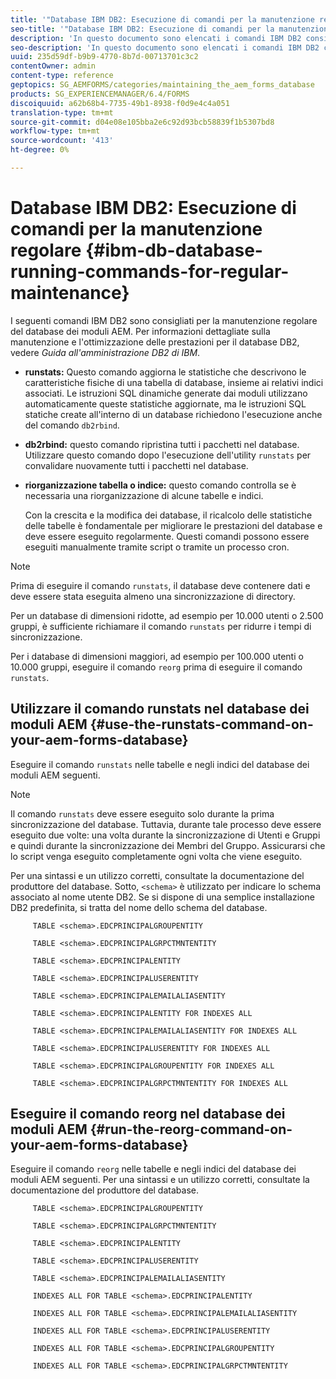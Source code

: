 ```yaml
---
title: '"Database IBM DB2: Esecuzione di comandi per la manutenzione regolare"'
seo-title: '"Database IBM DB2: Esecuzione di comandi per la manutenzione regolare"'
description: 'In questo documento sono elencati i comandi IBM DB2 consigliati per la manutenzione regolare del database dei moduli AEM. '
seo-description: 'In questo documento sono elencati i comandi IBM DB2 consigliati per la manutenzione regolare del database dei moduli AEM. '
uuid: 235d59df-b9b9-4770-8b7d-00713701c3c2
contentOwner: admin
content-type: reference
geptopics: SG_AEMFORMS/categories/maintaining_the_aem_forms_database
products: SG_EXPERIENCEMANAGER/6.4/FORMS
discoiquuid: a62b68b4-7735-49b1-8938-f0d9e4c4a051
translation-type: tm+mt
source-git-commit: d04e08e105bba2e6c92d93bcb58839f1b5307bd8
workflow-type: tm+mt
source-wordcount: '413'
ht-degree: 0%

---
```



# Database IBM DB2: Esecuzione di comandi per la manutenzione regolare {#ibm-db-database-running-commands-for-regular-maintenance}

I seguenti comandi IBM DB2 sono consigliati per la manutenzione regolare del database dei moduli AEM. Per informazioni dettagliate sulla manutenzione e l&#39;ottimizzazione delle prestazioni per il database DB2, vedere *Guida all&#39;amministrazione DB2 di IBM*.

* **runstats:** Questo comando aggiorna le statistiche che descrivono le caratteristiche fisiche di una tabella di database, insieme ai relativi indici associati. Le istruzioni SQL dinamiche generate dai moduli utilizzano automaticamente queste statistiche aggiornate, ma le istruzioni SQL statiche create all&#39;interno di un database richiedono l&#39;esecuzione anche del comando `db2rbind`.
* **db2rbind:** questo comando ripristina tutti i pacchetti nel database. Utilizzare questo comando dopo l&#39;esecuzione dell&#39;utility `runstats` per convalidare nuovamente tutti i pacchetti nel database.
* **riorganizzazione tabella o indice:** questo comando controlla se è necessaria una riorganizzazione di alcune tabelle e indici.

   Con la crescita e la modifica dei database, il ricalcolo delle statistiche delle tabelle è fondamentale per migliorare le prestazioni del database e deve essere eseguito regolarmente. Questi comandi possono essere eseguiti manualmente tramite script o tramite un processo cron.

>[!NOTE]
>
>Prima di eseguire il comando `runstats`, il database deve contenere dati e deve essere stata eseguita almeno una sincronizzazione di directory.

Per un database di dimensioni ridotte, ad esempio per 10.000 utenti o 2.500 gruppi, è sufficiente richiamare il comando `runstats` per ridurre i tempi di sincronizzazione.

Per i database di dimensioni maggiori, ad esempio per 100.000 utenti o 10.000 gruppi, eseguire il comando `reorg` prima di eseguire il comando `runstats`.

## Utilizzare il comando runstats nel database dei moduli AEM {#use-the-runstats-command-on-your-aem-forms-database}

Eseguire il comando `runstats` nelle tabelle e negli indici del database dei moduli AEM seguenti.

>[!NOTE]
>
>Il comando `runstats` deve essere eseguito solo durante la prima sincronizzazione del database. Tuttavia, durante tale processo deve essere eseguito due volte: una volta durante la sincronizzazione di Utenti e Gruppi e quindi durante la sincronizzazione dei Membri del Gruppo. Assicurarsi che lo script venga eseguito completamente ogni volta che viene eseguito.

Per una sintassi e un utilizzo corretti, consultate la documentazione del produttore del database. Sotto, `<schema>` è utilizzato per indicare lo schema associato al nome utente DB2. Se si dispone di una semplice installazione DB2 predefinita, si tratta del nome dello schema del database.

```as3
     TABLE <schema>.EDCPRINCIPALGROUPENTITY 
  
     TABLE <schema>.EDCPRINCIPALGRPCTMNTENTITY 
  
     TABLE <schema>.EDCPRINCIPALENTITY 
  
     TABLE <schema>.EDCPRINCIPALUSERENTITY 
  
     TABLE <schema>.EDCPRINCIPALEMAILALIASENTITY 
  
     TABLE <schema>.EDCPRINCIPALENTITY FOR INDEXES ALL 
  
     TABLE <schema>.EDCPRINCIPALEMAILALIASENTITY FOR INDEXES ALL 
  
     TABLE <schema>.EDCPRINCIPALUSERENTITY FOR INDEXES ALL 
  
     TABLE <schema>.EDCPRINCIPALGROUPENTITY FOR INDEXES ALL 
  
     TABLE <schema>.EDCPRINCIPALGRPCTMNTENTITY FOR INDEXES ALL
```

## Eseguire il comando reorg nel database dei moduli AEM {#run-the-reorg-command-on-your-aem-forms-database}

Eseguire il comando `reorg` nelle tabelle e negli indici del database dei moduli AEM seguenti. Per una sintassi e un utilizzo corretti, consultate la documentazione del produttore del database.

```as3
     TABLE <schema>.EDCPRINCIPALGROUPENTITY 
  
     TABLE <schema>.EDCPRINCIPALGRPCTMNTENTITY 
  
     TABLE <schema>.EDCPRINCIPALENTITY 
  
     TABLE <schema>.EDCPRINCIPALUSERENTITY 
  
     TABLE <schema>.EDCPRINCIPALEMAILALIASENTITY 
  
     INDEXES ALL FOR TABLE <schema>.EDCPRINCIPALENTITY 
  
     INDEXES ALL FOR TABLE <schema>.EDCPRINCIPALEMAILALIASENTITY 
  
     INDEXES ALL FOR TABLE <schema>.EDCPRINCIPALUSERENTITY 
  
     INDEXES ALL FOR TABLE <schema>.EDCPRINCIPALGROUPENTITY 
  
     INDEXES ALL FOR TABLE <schema>.EDCPRINCIPALGRPCTMNTENTITY
```

